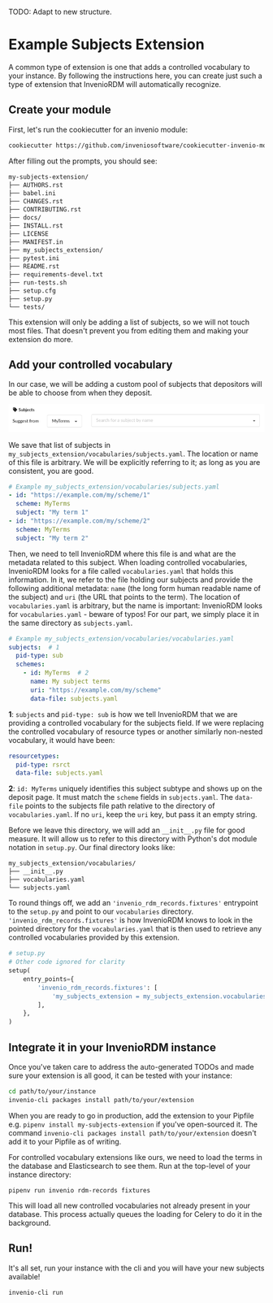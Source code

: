 TODO: Adapt to new structure.

# Example Subjects Extension

A common type of extension is one that adds a controlled vocabulary to your instance. By following the instructions here,
you can create just such a type of extension that InvenioRDM will automatically recognize.

## Create your module

First, let's run the cookiecutter for an invenio module:

``` bash
cookiecutter https://github.com/inveniosoftware/cookiecutter-invenio-module
```

After filling out the prompts, you should see:

```
my-subjects-extension/
├── AUTHORS.rst
├── babel.ini
├── CHANGES.rst
├── CONTRIBUTING.rst
├── docs/
├── INSTALL.rst
├── LICENSE
├── MANIFEST.in
├── my_subjects_extension/
├── pytest.ini
├── README.rst
├── requirements-devel.txt
├── run-tests.sh
├── setup.cfg
├── setup.py
└── tests/
```

This extension will only be adding a list of subjects, so we will not touch most files. That doesn't prevent you from
editing them and making your extension do more.

## Add your controlled vocabulary

In our case, we will be adding a custom pool of subjects that depositors will be able to choose from when they deposit.

![Example subjects field on the deposit page](img/subjects_input_example.png)

We save that list of subjects in `my_subjects_extension/vocabularies/subjects.yaml`. The location or name of this file is arbitrary. We will be explicitly referring to it; as long as you are consistent, you are good.

```yaml
# Example my_subjects_extension/vocabularies/subjects.yaml
- id: "https://example.com/my/scheme/1"
  scheme: MyTerms
  subject: "My term 1"
- id: "https://example.com/my/scheme/2"
  scheme: MyTerms
  subject: "My term 2"
```

Then, we need to tell InvenioRDM where this file is and what are the metadata related to this subject. When loading controlled vocabularies, InvenioRDM looks for a file called `vocabularies.yaml` that holds this information. In it, we refer to the file holding our subjects and provide the following additional metadata: `name` (the long form human readable name of the subject) and `uri` (the URL that points to the term). The location of `vocabularies.yaml` is arbitrary, but the name is important: InvenioRDM looks for `vocabularies.yaml` - beware of typos! For our part, we simply place it in the same directory as `subjects.yaml`.


```yaml
# Example my_subjects_extension/vocabularies/vocabularies.yaml
subjects:  # 1
  pid-type: sub
  schemes:
    - id: MyTerms  # 2
      name: My subject terms
      uri: "https://example.com/my/scheme"
      data-file: subjects.yaml
```

**1**: `subjects` and `pid-type: sub` is how we tell InvenioRDM that we are providing a controlled vocabulary for the subjects field. If we were replacing the controlled vocabulary of resource types or another similarly non-nested vocabulary, it would have been:

```yaml
resourcetypes:
  pid-type: rsrct
  data-file: subjects.yaml
```

**2**: `id: MyTerms` uniquely identifies this subject subtype and shows up on the deposit page. It must match the `scheme` fields in `subjects.yaml`. The `data-file` points to the subjects file path relative to the directory of `vocabularies.yaml`. If no `uri`, keep the `uri` key, but pass it an empty string.

Before we leave this directory, we will add an `__init__.py` file for good measure. It will allow us to refer to this directory
with Python's dot module notation in `setup.py`. Our final directory looks like:

```
my_subjects_extension/vocabularies/
├── __init__.py
├── vocabularies.yaml
└── subjects.yaml
```

To round things off, we add an `'invenio_rdm_records.fixtures'` entrypoint to the `setup.py` and point to our `vocabularies` directory. `'invenio_rdm_records.fixtures'` is how InvenioRDM knows to look in the pointed directory for the `vocabularies.yaml` that is then used to retrieve any controlled vocabularies provided by this extension.

``` python
# setup.py
# Other code ignored for clarity
setup(
    entry_points={
        'invenio_rdm_records.fixtures': [
            'my_subjects_extension = my_subjects_extension.vocabularies',
        ],
    },
)
```

## Integrate it in your InvenioRDM instance

Once you've taken care to address the auto-generated TODOs and made sure your extension is all good, it can be tested with your instance:

``` bash
cd path/to/your/instance
invenio-cli packages install path/to/your/extension
```

When you are ready to go in production, add the extension to your Pipfile e.g. `pipenv install my-subjects-extension` if you've open-sourced it. The command `invenio-cli packages install path/to/your/extension` doesn't add it to your Pipfile as of writing.

For controlled vocabulary extensions like ours, we need to load the terms in the database and Elasticsearch to see them. Run at the top-level of your instance directory:

```
pipenv run invenio rdm-records fixtures
```

This will load all new controlled vocabularies not already present in your database. This process actually queues the loading for
Celery to do it in the background.

## Run!

It's all set, run your instance with the cli and you will have your new subjects available!

``` bash
invenio-cli run
```
